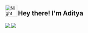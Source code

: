 <img alt="Night Coding" src="./assets/Hand%20Wave.gif" width='40' align="left"/><h2>Hey there! I'm Aditya</h2>

<a href="https://github.com/anuraghazra/github-readme-stats">
  <img align="center" src="https://github-readme-stats.vercel.app/api?username=gabincleaver&show_icons=true&theme=radical&locale=fr" />
</a>
<a href="https://github.com/anuraghazra/convoychat">
  <img align="center" src="https://github-readme-stats.vercel.app/api/top-langs/?username=gabincleaver&theme=radical&layout=compact&locale=fr" />
</a>
